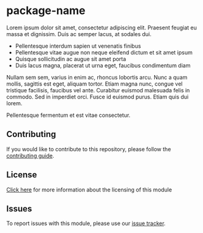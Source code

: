 # package-name
Lorem ipsum dolor sit amet, consectetur adipiscing elit. Praesent feugiat eu massa et dignissim. Duis ac semper lacus, at sodales dui.

- Pellentesque interdum sapien ut venenatis finibus
- Pellentesque vitae augue non neque eleifend dictum et sit amet ipsum
- Quisque sollicitudin ac augue sit amet porta
- Duis lacus magna, placerat ut urna eget, faucibus condimentum diam

Nullam sem sem, varius in enim ac, rhoncus lobortis arcu. Nunc a quam mollis, sagittis est eget, aliquam tortor. Etiam magna nunc, congue vel tristique facilisis, faucibus vel ante. Curabitur euismod malesuada felis in commodo. Sed in imperdiet orci. Fusce id euismod purus. Etiam quis dui lorem.

Pellentesque fermentum et est vitae consectetur.

## Contributing
If you would like to contribute to this repository, please follow the [contributing guide](CONTRIBUTING.md).

## License
[Click here](LICENSE.md) for more information about the licensing of this module

## Issues 
To report issues with this module, please use our [issue tracker](issues). 